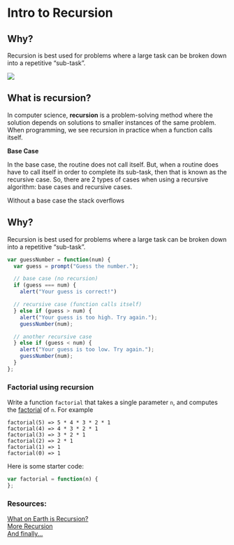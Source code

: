 Intro to Recursion
==================

**Why?**
--------
Recursion is best used for problems where a large task can be broken down into a repetitive “sub-task”.

<img src="http://www.quickmeme.com/img/28/28b5865ebe59280d5c3ed18fc1147964309d9d0c81663c0c3f81d42fc5979c8f.jpg"/>

**What is recursion?**
----------------------

In computer science, **recursion** is a problem-solving method where the solution depends on solutions to smaller instances of the same problem. When programming, we see recursion in practice when a function calls itself.

**Base Case**

In the base case, the routine does not call itself. But, when a routine does have to call itself in order to complete its sub-task, then that is known as the recursive case. So, there are 2 types of cases when using a recursive algorithm: base cases and recursive cases.

Without a base case the stack overflows

**Why?**
--------
Recursion is best used for problems where a large task can be broken down into a repetitive “sub-task”.

```js
var guessNumber = function(num) {
  var guess = prompt("Guess the number.");

  // base case (no recursion)
  if (guess === num) {
    alert("Your guess is correct!")

  // recursive case (function calls itself)
  } else if (guess > num) {
    alert("Your guess is too high. Try again.");
    guessNumber(num);

  // another recursive case
  } else if (guess < num) {
    alert("Your guess is too low. Try again.");
    guessNumber(num);
  }
};
```




### Factorial using recursion
Write a function `factorial` that takes a single parameter `n`, and computes the [factorial](http://en.wikipedia.org/wiki/Factorial) of `n`. For example

```
factorial(5) => 5 * 4 * 3 * 2 * 1
factorial(4) => 4 * 3 * 2 * 1
factorial(3) => 3 * 2 * 1
factorial(2) => 2 * 1
factorial(1) => 1
factorial(0) => 1
```
Here is some starter code:
```js
var factorial = function(n) {
};
```

### Resources:

<a href="https://www.youtube.com/watch?v=Mv9NEXX1VHc" target="_blank">What on Earth is Recursion?</a><br>
<a href="http://www.wolframalpha.com/input/?i=recursion">More Recursion</a><br>
<a href="http://programmers.stackexchange.com/questions/25052/in-plain-english-what-is-recursion">And finally...</a>
